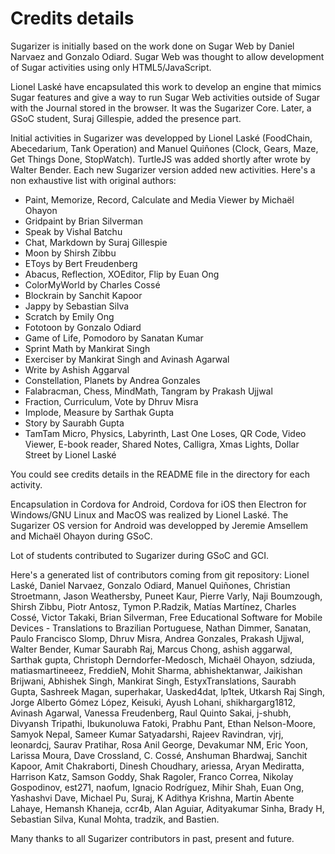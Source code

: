 
# Credits details


Sugarizer is initially based on the work done on Sugar Web by Daniel Narvaez and Gonzalo Odiard. Sugar Web was thought to allow development of Sugar activities using only HTML5/JavaScript.

Lionel Laské have encapsulated this work to develop an engine that mimics Sugar features and give a way to run Sugar Web activities outside of Sugar with the Journal stored in the browser. It was the Sugarizer Core. Later, a GSoC student, Suraj Gillespie, added the presence part.

Initial activities in Sugarizer was developped by Lionel Laské (FoodChain, Abecedarium, Tank Operation) and Manuel Quiñones (Clock, Gears, Maze, Get Things Done, StopWatch). TurtleJS was added shortly after wrote by Walter Bender. Each new Sugarizer version added new activities. Here's a non exhaustive list with original authors:

* Paint, Memorize, Record, Calculate and Media Viewer by Michaël Ohayon
* Gridpaint by Brian Silverman
* Speak by Vishal Batchu
* Chat, Markdown by Suraj Gillespie
* Moon by Shirsh Zibbu
* EToys by Bert Freudenberg
* Abacus, Reflection, XOEditor, Flip by Euan Ong  
* ColorMyWorld by Charles Cossé
* Blockrain by Sanchit Kapoor
* Jappy by Sebastian Silva
* Scratch by Emily Ong
* Fototoon by Gonzalo Odiard
* Game of Life, Pomodoro by Sanatan Kumar
* Sprint Math by Mankirat Singh
* Exerciser by Mankirat Singh and Avinash Agarwal
* Write by Ashish Aggarval
* Constellation, Planets by Andrea Gonzales
* Falabracman, Chess, MindMath, Tangram by Prakash Ujjwal
* Fraction, Curriculum, Vote by Dhruv Misra
* Implode, Measure by Sarthak Gupta
* Story by Saurabh Gupta
* TamTam Micro, Physics, Labyrinth, Last One Loses, QR Code, Video Viewer, E-book reader, Shared Notes, Calligra, Xmas Lights, Dollar Street by Lionel Laské

You could see credits details in the README file in the directory for each activity.

Encapsulation in Cordova for Android, Cordova for iOS then Electron for Windows/GNU Linux and MacOS was realized by Lionel Laské.
The Sugarizer OS version for Android was developped by Jeremie Amsellem and Michaël Ohayon during GSoC.

Lot of students contributed to Sugarizer during GSoC and GCI.

Here's a generated list of contributors coming from git repository: Lionel Laské, Daniel Narvaez, Gonzalo Odiard, Manuel Quiñones, Christian Stroetmann, Jason Weathersby, Puneet Kaur, Pierre Varly, Naji Boumzough, Shirsh Zibbu, Piotr Antosz, Tymon P.Radzik, Matías Martínez, Charles Cossé, Victor Takaki, Brian Silverman, Free Educational Software for Mobile Devices - Translations to Brazilian Portuguese, Nathan Dimmer, Sanatan, Paulo Francisco Slomp, Dhruv Misra, Andrea Gonzales, Prakash Ujjwal, Walter Bender, Kumar Saurabh Raj, Marcus Chong, ashish aggarwal, Sarthak gupta, Christoph Derndorfer-Medosch, Michaël Ohayon, sdziuda, matiasmartineeez, FreddieN, Mohit Sharma, abhishektanwar, Jaikishan Brijwani, Abhishek Singh, Mankirat Singh, EstyxTranslations, Saurabh Gupta, Sashreek Magan, superhakar, Uasked4dat, lp1tek, Utkarsh Raj Singh, Jorge Alberto Gómez López, Keisuki, Ayush Lohani, shikhargarg1812, Avinash Agarwal, Vanessa Freudenberg, Raul Quinto Sakai, j-shubh, Divyansh Tripathi, Ibukunoluwa Fatoki, Prabhu Pant, Ethan Nelson-Moore, Samyok Nepal, Sameer Kumar Satyadarshi, Rajeev Ravindran, vjrj, leonardcj, Saurav Pratihar, Rosa Anil George, Devakumar NM, Eric Yoon, Larissa Moura, Dave Crossland, C. Cossé, Anshuman Bhardwaj, Sanchit Kapoor, Amit Chakraborti, Dinesh Choudhary, ariessa, Aryan Mediratta, Harrison Katz, Samson Goddy, Shak Ragoler, Franco Correa, Nikolay Gospodinov, est271, naofum, Ignacio Rodríguez, Mihir Shah, Euan Ong, Yashashvi Dave, Michael Pu, Suraj, K Adithya Krishna, Martin Abente Lahaye, Hemansh Khaneja, ccr4b, Alan Aguiar, Adityakumar Sinha, Brady H, Sebastian Silva, Kunal Mohta, tradzik, and Bastien.

Many thanks to all Sugarizer contributors in past, present and future.
